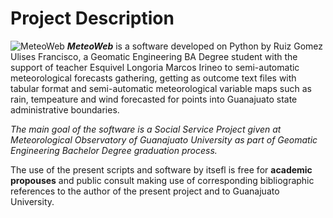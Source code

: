 # **Project Description**
![MeteoWeb](/assets/FRONTEND/images/MeteoWeb.png)
**_MeteoWeb_** is a software developed on Python by Ruiz Gomez Ulises Francisco, a Geomatic Engineering BA Degree student with the support of teacher Esquivel Longoria Marcos Irineo to semi-automatic meteorological forecasts gathering, getting as outcome text files with tabular format and semi-automatic meteorological variable maps such as rain, tempeature and wind forecasted for points into Guanajuato state administrative boundaries.

*The main goal of the software is a Social Service Project given at Meteorological Observatory of Guanajuato University as part of Geomatic Engineering Bachelor Degree graduation process.*

The use of the present scripts and software by itsefl is free for **academic propouses** and public consult making use of corresponding bibliographic references to the author of the present project and to Guanajuato University.
